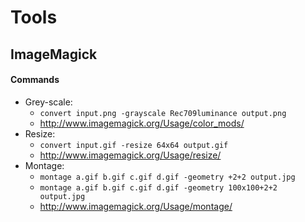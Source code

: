 # Tools

## ImageMagick
#### Commands
* Grey-scale:
  * `convert input.png -grayscale Rec709luminance output.png`
  * http://www.imagemagick.org/Usage/color_mods/
* Resize:
  * `convert input.gif -resize 64x64 output.gif`  
  * http://www.imagemagick.org/Usage/resize/
* Montage:
  * `montage a.gif b.gif c.gif d.gif -geometry +2+2 output.jpg`
  * `montage a.gif b.gif c.gif d.gif -geometry 100x100+2+2 output.jpg`
  * http://www.imagemagick.org/Usage/montage/
